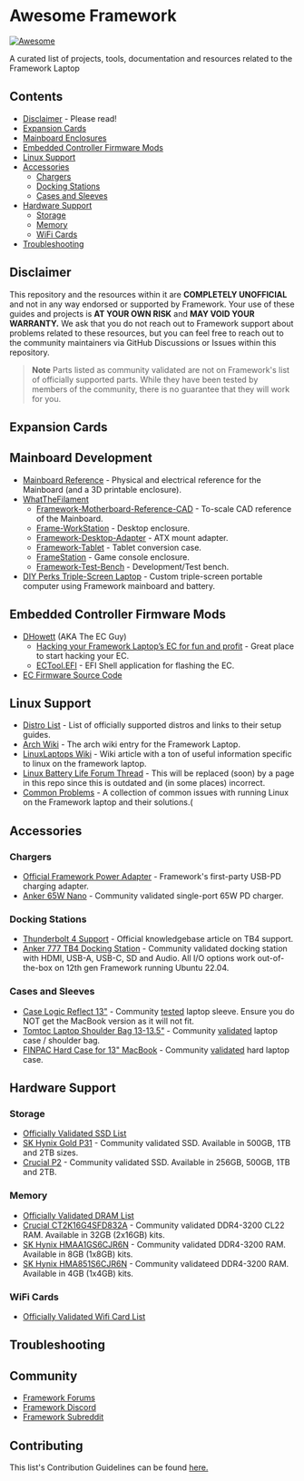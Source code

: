 # Awesome Framework
[![Awesome](https://awesome.re/badge.svg)](https://awesome.re)

A curated list of projects, tools, documentation and resources related to the Framework Laptop

## Contents
- [Disclaimer](#disclaimer) - Please read!
- [Expansion Cards](#contents)
- [Mainboard Enclosures](#mainboard-enclosures)
- [Embedded Controller Firmware Mods](#embedded-controller-firmware-mods)
- [Linux Support](#linux-support)
- [Accessories](#accessories)
  - [Chargers](#chargers)
  - [Docking Stations](#docking-stations)
  - [Cases and Sleeves](#cases)
- [Hardware Support](#hardware-support)
  - [Storage](#storage)
  - [Memory](#memory)
  - [WiFi Cards](#wifi-cards)
- [Troubleshooting](#troubleshooting)

## Disclaimer
This repository and the resources within it are **COMPLETELY UNOFFICIAL** and not in any way endorsed or supported by Framework. Your use of these guides and projects is **AT YOUR OWN RISK** and **MAY VOID YOUR WARRANTY.** We ask that you do not reach out to Framework support about problems related to these resources, but you can feel free to reach out to the community maintainers via GitHub Discussions or Issues within this repository.

> **Note**
> Parts listed as community validated are not on Framework's list of officially supported parts. While they have been tested by members of the community, there is no guarantee that they will work for you.

## Expansion Cards

## Mainboard Development
- [Mainboard Reference](https://github.com/FrameworkComputer/Mainboard) - Physical and electrical reference for the Mainboard (and a 3D printable enclosure).
- [WhatTheFilament](https://github.com/whatthefilament)
  - [Framework-Motherboard-Reference-CAD](https://github.com/whatthefilament/Framework-Motherboard-Reference-CAD) - To-scale CAD reference of the Mainboard.
  - [Frame-WorkStation](https://github.com/whatthefilament/Frame-WorkStation) - Desktop enclosure.
  - [Framework-Desktop-Adapter](https://github.com/whatthefilament/Framework-Desktop-Adapter) - ATX mount adapter.
  - [Framework-Tablet](https://github.com/whatthefilament/Framework-Tablet) - Tablet conversion case.
  - [FrameStation](https://github.com/whatthefilament/FrameStation) - Game console enclosure.
  - [Framework-Test-Bench](https://github.com/whatthefilament/Framework-Test-Bench) - Development/Test bench.
- [DIY Perks Triple-Screen Laptop](https://www.youtube.com/watch?v=aUKpY0o5tMo) - Custom triple-screen portable computer using Framework mainboard and battery.

## Embedded Controller Firmware Mods
- [DHowett](https://github.com/DHowett) (AKA The EC Guy)
  - [Hacking your Framework Laptop’s EC for fun and profit](https://www.howett.net/posts/2022-04-adding-an-ec-feature-1/) - Great place to start hacking your EC.
  - [ECTool.EFI](https://github.com/DHowett/FrameworkHacksPkg) - EFI Shell application for flashing the EC.
- [EC Firmware Source Code](https://github.com/FrameworkComputer/EmbeddedController)

## Linux Support
- [Distro List](https://frame.work/linux) - List of officially supported distros and links to their setup guides.
- [Arch Wiki](https://wiki.archlinux.org/title/Framework_Laptop) - The arch wiki entry for the Framework Laptop.
- [LinuxLaptops Wiki](https://github.com/lhl/linuxlaptops/wiki/2022-Framework-Laptop-DIY-Edition-12th-Gen-Intel-Batch-1) - Wiki article with a ton of useful information specific to linux on the framework laptop.
- [Linux Battery Life Forum Thread](https://community.frame.work/t/linux-battery-life-tuning/6665) - This will be replaced (soon) by a page in this repo since this is outdated and (in some places) incorrect. 
- [Common Problems](/linux/common-problems.md) - A collection of common issues with running Linux on the Framework laptop and their solutions.(

## Accessories
### Chargers
- [Official Framework Power Adapter](https://frame.work/products/power-adapter?v=FRANCEPH0B) - Framework's first-party USB-PD charging adapter. 
- [Anker 65W Nano](https://www.amazon.com/dp/B08T5QN2TR) - Community validated single-port 65W PD charger.

### Docking Stations
- [Thunderbolt 4 Support](https://knowledgebase.frame.work/does-the-framework-laptop-support-thunderbolt-rkjEJn4Jt) - Official knowledgebase article on TB4 support.
- [Anker 777 TB4 Docking Station](https://www.amazon.com/gp/product/B0928W3XHD) - Community validated docking station with HDMI, USB-A, USB-C, SD and Audio. All I/O options work out-of-the-box on 12th gen Framework running Ubuntu 22.04.

### Cases and Sleeves
- [Case Logic Reflect 13"](https://www.caselogic.com/en-us/laptop-bags/laptop-sleeves/case-logic-reflect-13-laptop-sleeve-_-3204690) - Community [tested](https://github.com/Morpheus636/awesome-framework/issues/10#issuecomment-1325427414) laptop sleeve. Ensure you do NOT get the MacBook version as it will not fit.
- [Tomtoc Laptop Shoulder Bag 13-13.5"](https://www.amazon.com/dp/B072L4R2DY) - Community [validated](https://github.com/Morpheus636/awesome-framework/issues/10#issuecomment-1325465369) laptop case / shoulder bag.
- [FINPAC Hard Case for 13" MacBook](https://www.amazon.com/dp/B088WNMW8N) - Community [validated](https://github.com/Morpheus636/awesome-framework/issues/10#issuecomment-1325754958) hard laptop case.

## Hardware Support

### Storage
- [Officially Validated SSD List](https://knowledgebase.frame.work/en_us/what-storage-ssd-parts-are-compatible-with-the-framework-laptop-rJOOeHU0_)
- [SK Hynix Gold P31](https://www.amazon.com/dp/B08DKB5LWY) - Community validated SSD. Available in 500GB, 1TB and 2TB sizes.
- [Crucial P2](https://www.amazon.com/gp/product/B086BGWNY8/) - Community validated SSD. Available in 256GB, 500GB, 1TB and 2TB.

### Memory
- [Officially Validated DRAM List](https://knowledgebase.frame.work/en_us/what-memory-dram-parts-are-compatible-with-the-framework-laptop-ry_jbS8Ru)
- [Crucial CT2K16G4SFD832A](https://www.amazon.com//dp/B07Q7T9NSC) - Community validated DDR4-3200 CL22 RAM. Available in 32GB (2x16GB) kits.
- [SK Hynix HMAA1GS6CJR6N](https://www.amazon.com/dp/B0BM9YL1C5/) - Community validated DDR4-3200 RAM. Available in 8GB (1x8GB) kits.
- [SK Hynix HMA851S6CJR6N](https://www.amazon.com/dp/B092RK7KLM/) - Community validateed DDR4-3200 RAM. Available in 4GB (1x4GB) kits.

### WiFi Cards
- [Officially Validated Wifi Card List](https://knowledgebase.frame.work/en_us/what-wifi-parts-are-compatible-with-the-framework-laptop-rytGfHU0d)

## Troubleshooting

## Community
- [Framework Forums](https://community.frame.work)
- [Framework Discord](https://discord.com/invite/Framework)
- [Framework Subreddit](https://reddit.com/r/framework)

## Contributing
This list's Contribution Guidelines can be found [here.](/contributing.md)

